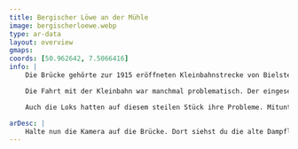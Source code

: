 ```yaml
---
title: Bergischer Löwe an der Mühle
image: bergischerloewe.webp
type: ar-data
layout: overview
gmaps:
coords: [50.962642, 7.5066416]
info: |
    Die Brücke gehörte zur 1915 eröffneten Kleinbahnstrecke von Bielstein über Nümbrecht nach Waldbröl. Dieses Viadukt über die Wiehl und der Straße an der Repschenrother Mühle vorbei zeugt noch von dieser Bahnstrecke. Die Kleinbahnstrecke zweigte in der Nähe des Bielsteiner Bahnhofs von der Wiehltalstrecke ab.

    Die Fahrt mit der Kleinbahn war manchmal problematisch. Der eingesetzte Triebwagen war nicht besonders leistungsstark. Wenn der Zug voll besetzt war, hatte er manchmal seine liebe Mühe und Not, den Berganstieg nach Elsenroth zu schaffen. Es kam vor, dass eine Lok als „Schlepper“ aushelfen musste. Aber auch die Fahrgäste mussten schon mal schieben.

    Auch die Loks hatten auf diesem steilen Stück ihre Probleme. Mitunter musste im Schacht vor Gassenhagen angehalten werden, um neuen Dampf zu machen. Die dann folgende Anfahrt wurde von den Bewohnern des Bechtales wie folgt kommentiert „Ich muss erob, ich muss erob, der Deufel schleet mem Knüppel drop!“

arDesc: |
    Halte nun die Kamera auf die Brücke. Dort siehst du die alte Dampflock "Bergischer Löwe" vorbeifahren, die die Region Oberberg mit erschlossen hat.
---
```

